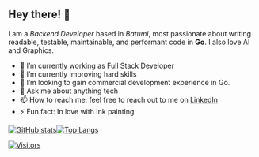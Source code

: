 ## Hey there! 👋


I am a *Backend Developer* based in *Batumi*, most passionate about writing readable, testable, maintainable, and performant code in **Go**. I also love AI and Graphics.

- 🔭 I’m currently working as Full Stack Developer
- 🌱 I’m currently improving hard skills 
- 🤔 I’m looking to gain commercial development experience in Go.
- 💬 Ask me about anything tech
- 📫 How to reach me: feel free to reach out to me on [LinkedIn](https://linkedin.com/in/Arcadian-Sky)
- ⚡ Fun fact: In love with Ink painting 


[![GitHub stats](https://github-readme-stats.vercel.app/api?username=Arcadian-Sky&show_icons=true&line_height=33&count_private=true&rank_icon=github&theme=dark)](https://github.com/Arcadian-Sky)[![Top Langs](https://github-readme-stats.vercel.app/api/top-langs/?username=Arcadian-Sky&exclude_repo=&hide=html&langs_count=4&theme=dark)](https://github.com/Arcadian-Sky)

<!--
**Arcadian-Sky/Arcadian-Sky** is a ✨ _special_ ✨ repository because its `README.md` (this file) appears on your GitHub profile.

Here are some ideas to get you started:

- 🔭 I’m currently working on ...
- 🌱 I’m currently learning ...
- 👯 I’m looking to collaborate on ...
- 🤔 I’m looking for help with ...
- 💬 Ask me about ...
- 📫 How to reach me: ...
- 😄 Pronouns: ...
- ⚡ Fun fact: ...
-->
[![Visitors](https://api.visitorbadge.io/api/visitors?path=https%3A%2F%2Fgithub.com%2FArcadian-Sky&label=Visitors&labelColor=%2337d67a&countColor=%2337d67a&style=flat&labelStyle=none)](https://visitorbadge.io/status?path=https%3A%2F%2Fgithub.com%2FArcadian-Sky)

